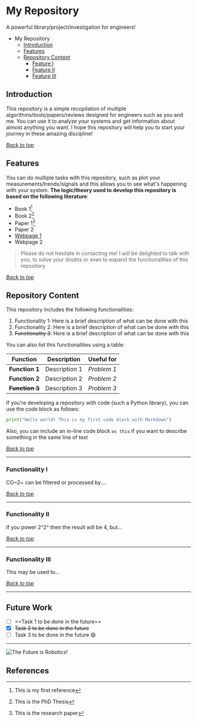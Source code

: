 # My Repository

A powerful library/project/investigation for engineers!

- My Repository
	- [Introduction](#introduction)
	- [Features](#features)
	- [Repository Content](#repository-content)
		- [Feature I](#feature-i)
		- [Feature II](#feature-ii)
		- [Feature III](#feature-iii)

## Introduction

This repository is a simple recopilation of multiple algorithms/tools/papers/reviews designed for engineers such as you and me. You can use it to analyze your systems and get information about almost anything you want. I hope this repository will help you to start your journey in these amazing discipline!

[*Back to top*](#my-repository)

## Features

You can do multiple tasks with this repository, such as plot your measurements/trends/signals and this allows you to see what's happening with your system. **The logic/theory used to develop this repository is based on the following literature**:

- Book 1[^1]
- Book 2[^thesis]
- Paper 1[^research]
- Paper 2
- [Webpage 1](https://zdynamics.org/ "The Future is Robotics")
- Webpage 2

> Please do not hesitate in contacting me! I will be delighted to talk with you, to solve your doubts or even to expand the functionalities of this repository

[*Back to top*](#my-repository)

## Repository Content

This repository includes the following functionalities:

1. Functionality 1: Here is a brief description of what can be done with this
2. Functionality 2: Here is a brief description of what can be done with this
3. ~~Functionality 3~~: Here is a brief description of what can be done with this

You can also list this functionalities using a table:

|  Function  |  Description  | Useful for  |
| ---------- | ------------- | ----------- |
|**Function 1**| Description 1 | *Problem 1* |
|**Function 2**| Description 2 | *Problem 2* |
|**~~Function 3~~**| Description 3 | *Problem 3* |

If you're developing a repository with code (such a Python library), you can use the code block as follows:
```python
print("Hello world! This is my first code block with Markdown")
```

Also, you can include an in-line code block ```as this``` if you want to describe something in the same line of text

[*Back to top*](#my-repository)

---

### Functionality I

CO~2~ can be filtered or processed by....

[*Back to top*](#my-repository)

---

### Functionality II

If you power 2^2^ then the result will be 4, but...

[*Back to top*](#my-repository)

---

### Functionality III

This may be used to...

[*Back to top*](#my-repository)

---

## Future Work

- [ ] ==Task 1 to be done in the future==
- [x] ~~Task 2 to be done in the future~~
- [ ] Task 3 to be done in the future :smile:

---

![The Future is Robotics!](https://zdynamics186900007.files.wordpress.com/2021/06/pp.jpg "Our Team!")

## References

[^1]: This is my first reference
[^thesis]: This is the PhD Thesis
[^research]: This is the research paper
